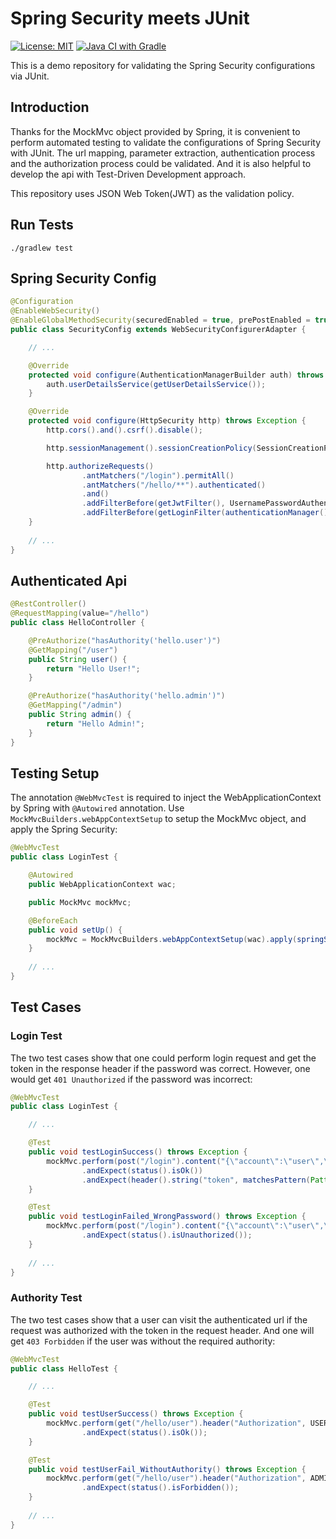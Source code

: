 # Spring Security meets JUnit

[![License: MIT](https://img.shields.io/badge/License-MIT-yellow.svg)](https://github.com/chinhung/pointwave/blob/master/LICENSE)
[![Java CI with Gradle](https://github.com/chinhung/springsecurity-unittesting/actions/workflows/gradle.yml/badge.svg)](https://github.com/chinhung/springsecurity-unittesting/actions/workflows/gradle.yml)

This is a demo repository for validating the Spring Security configurations via JUnit.

## Introduction

Thanks for the MockMvc object provided by Spring, it is convenient to perform automated testing to validate the configurations of Spring Security with JUnit. The url mapping, parameter extraction, authentication process and the authorization process could be validated. And it is also helpful to develop the api with Test-Driven Development approach.

This repository uses JSON Web Token(JWT) as the validation policy.

## Run Tests
```
./gradlew test
```
## Spring Security Config

```java
@Configuration
@EnableWebSecurity()
@EnableGlobalMethodSecurity(securedEnabled = true, prePostEnabled = true)
public class SecurityConfig extends WebSecurityConfigurerAdapter {

    // ...

    @Override
    protected void configure(AuthenticationManagerBuilder auth) throws Exception {
        auth.userDetailsService(getUserDetailsService());
    }

    @Override
    protected void configure(HttpSecurity http) throws Exception {
        http.cors().and().csrf().disable();

        http.sessionManagement().sessionCreationPolicy(SessionCreationPolicy.STATELESS);

        http.authorizeRequests()
                .antMatchers("/login").permitAll()
                .antMatchers("/hello/**").authenticated()
                .and()
                .addFilterBefore(getJwtFilter(), UsernamePasswordAuthenticationFilter.class)
                .addFilterBefore(getLoginFilter(authenticationManager()), UsernamePasswordAuthenticationFilter.class);
    }
    
    // ...
}
```

## Authenticated Api

```java
@RestController()
@RequestMapping(value="/hello")
public class HelloController {

    @PreAuthorize("hasAuthority('hello.user')")
    @GetMapping("/user")
    public String user() {
        return "Hello User!";
    }

    @PreAuthorize("hasAuthority('hello.admin')")
    @GetMapping("/admin")
    public String admin() {
        return "Hello Admin!";
    }
}
```

## Testing Setup 

The annotation `@WebMvcTest` is required to inject the WebApplicationContext by Spring with `@Autowired` annotation. Use `MockMvcBuilders.webAppContextSetup` to setup the MockMvc object, and apply the Spring Security:

```java
@WebMvcTest
public class LoginTest {

    @Autowired
    public WebApplicationContext wac;

    public MockMvc mockMvc;

    @BeforeEach
    public void setUp() {
        mockMvc = MockMvcBuilders.webAppContextSetup(wac).apply(springSecurity()).build();
    }
    
    // ...
}
```

## Test Cases

### Login Test

The two test cases show that one could perform login request and get the token in the response header if the password was correct. However, one would get `401 Unauthorized` if the password was incorrect:

```java
@WebMvcTest
public class LoginTest {

    // ...

    @Test
    public void testLoginSuccess() throws Exception {
        mockMvc.perform(post("/login").content("{\"account\":\"user\",\"password\":\"password\"}"))
                .andExpect(status().isOk())
                .andExpect(header().string("token", matchesPattern(Pattern.compile("^[A-Za-z0-9-_]*\\.[A-Za-z0-9-_]*\\.[A-Za-z0-9-_]*$"))));
    }

    @Test
    public void testLoginFailed_WrongPassword() throws Exception {
        mockMvc.perform(post("/login").content("{\"account\":\"user\",\"password\":\"xxxxxxxx\"}"))
                .andExpect(status().isUnauthorized());
    }
    
    // ...
}
```

### Authority Test

The two test cases show that a user can visit the authenticated url if the request was authorized with the token in the request header. And one will get `403 Forbidden` if the user was without the required authority:

```java
@WebMvcTest
public class HelloTest {

    // ...

    @Test
    public void testUserSuccess() throws Exception {
        mockMvc.perform(get("/hello/user").header("Authorization", USER_JWT_TOKEN))
                .andExpect(status().isOk());
    }

    @Test
    public void testUserFail_WithoutAuthority() throws Exception {
        mockMvc.perform(get("/hello/user").header("Authorization", ADMIN_JWT_TOKEN))
                .andExpect(status().isForbidden());
    }
    
    // ...
}
```